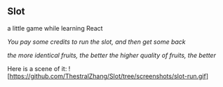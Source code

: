 ## Slot
a little game while learning React

*You pay some credits to run the slot, and then get some back*

*the more identical fruits, the better*
*the higher quality of fruits, the better*


Here is a scene of it:
![https://github.com/ThestralZhang/Slot/tree/screenshots/slot-run.gif]